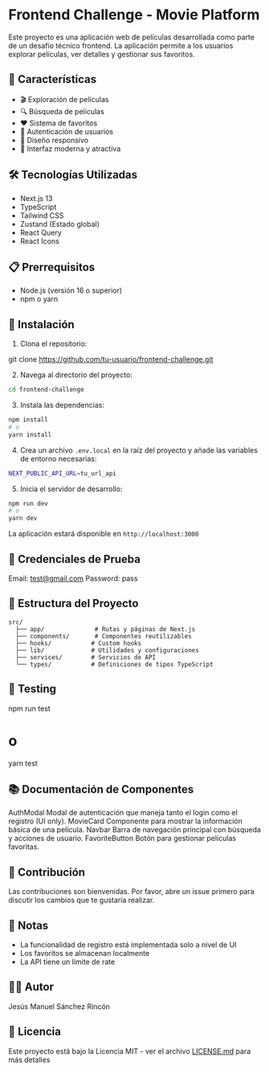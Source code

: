 # Frontend Challenge - Movie Platform

Este proyecto es una aplicación web de películas desarrollada como parte de un desafío técnico frontend. La aplicación permite a los usuarios explorar películas, ver detalles y gestionar sus favoritos.

## 🚀 Características

- 🎬 Exploración de películas
- 🔍 Búsqueda de películas
- ❤️ Sistema de favoritos
- 🔐 Autenticación de usuarios
- 📱 Diseño responsivo
- 🎨 Interfaz moderna y atractiva

## 🛠️ Tecnologías Utilizadas

- Next.js 13
- TypeScript
- Tailwind CSS
- Zustand (Estado global)
- React Query
- React Icons

## 📋 Prerrequisitos

- Node.js (versión 16 o superior)
- npm o yarn

## 🔧 Instalación

1. Clona el repositorio:

git clone https://github.com/tu-usuario/frontend-challenge.git

2. Navega al directorio del proyecto:
```bash
cd frontend-challenge
```

3. Instala las dependencias:
```bash
npm install
# o
yarn install
```

4. Crea un archivo `.env.local` en la raíz del proyecto y añade las variables de entorno necesarias:
```bash
NEXT_PUBLIC_API_URL=tu_url_api
```

5. Inicia el servidor de desarrollo:
```bash
npm run dev
# o
yarn dev
```

La aplicación estará disponible en `http://localhost:3000`

## 🔑 Credenciales de Prueba
Email: test@gmail.com
Password: pass


## 📁 Estructura del Proyecto

```
src/
  ├── app/              # Rutas y páginas de Next.js
  ├── components/       # Componentes reutilizables
  ├── hooks/           # Custom hooks
  ├── lib/             # Utilidades y configuraciones
  ├── services/        # Servicios de API
  └── types/           # Definiciones de tipos TypeScript
```


## 🧪 Testing
npm run test
# o
yarn test


## 📚 Documentación de Componentes
AuthModal
Modal de autenticación que maneja tanto el login como el registro (UI only).
MovieCard
Componente para mostrar la información básica de una película.
Navbar
Barra de navegación principal con búsqueda y acciones de usuario.
FavoriteButton
Botón para gestionar películas favoritas.


## 🤝 Contribución

Las contribuciones son bienvenidas. Por favor, abre un issue primero para discutir los cambios que te gustaría realizar.


## 📝 Notas

- La funcionalidad de registro está implementada solo a nivel de UI
- Los favoritos se almacenan localmente
- La API tiene un límite de rate


## 👨‍💻 Autor
Jesús Manuel Sánchez Rincón


## 📄 Licencia

Este proyecto está bajo la Licencia MIT - ver el archivo [LICENSE.md](LICENSE.md) para más detalles
